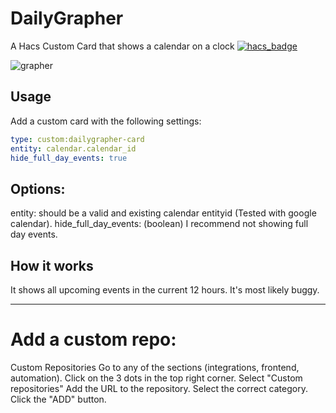 # DailyGrapher
A Hacs Custom Card that shows a calendar on a clock
[![hacs_badge](https://img.shields.io/badge/HACS-Custom-41BDF5.svg?style=for-the-badge)](https://github.com/hacs/integration)


![grapher](https://user-images.githubusercontent.com/132680575/236479315-7daaa0fb-3be2-41cb-abde-8fd94f37f595.png)

## Usage
Add a custom card with the following settings:

```yaml
type: custom:dailygrapher-card
entity: calendar.calendar_id
hide_full_day_events: true
```
## Options:
entity: should be a valid and existing calendar entityid (Tested with google calendar).
hide_full_day_events: (boolean) I recommend not showing full day events.

## How it works
It shows all upcoming events in the current 12 hours. 
It's most likely buggy.


---

# Add a custom repo:
Custom Repositories
Go to any of the sections (integrations, frontend, automation).
Click on the 3 dots in the top right corner.
Select "Custom repositories"
Add the URL to the repository.
Select the correct category.
Click the "ADD" button.
